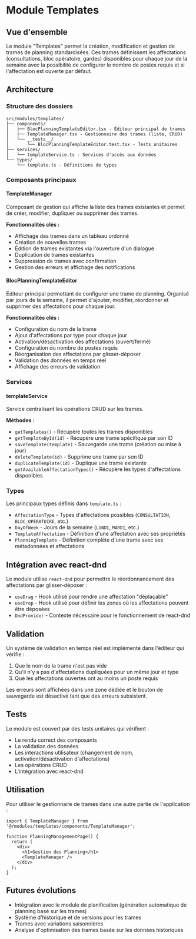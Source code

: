 # Module Templates

## Vue d'ensemble

Le module "Templates" permet la création, modification et gestion de trames de planning standardisées. 
Ces trames définissent les affectations (consultations, bloc opératoire, gardes) disponibles pour chaque jour de la semaine
avec la possibilité de configurer le nombre de postes requis et si l'affectation est ouverte par défaut.

## Architecture

### Structure des dossiers

```
src/modules/templates/
├── components/
│   ├── BlocPlanningTemplateEditor.tsx - Éditeur principal de trames
│   ├── TemplateManager.tsx - Gestionnaire des trames (liste, CRUD)
│   └── __tests__/
│       └── BlocPlanningTemplateEditor.test.tsx - Tests unitaires
├── services/
│   └── templateService.ts - Services d'accès aux données
└── types/
    └── template.ts - Définitions de types
```

### Composants principaux

#### TemplateManager

Composant de gestion qui affiche la liste des trames existantes et permet de créer, modifier, dupliquer ou supprimer des trames.

**Fonctionnalités clés :**
- Affichage des trames dans un tableau ordonné
- Création de nouvelles trames
- Édition de trames existantes via l'ouverture d'un dialogue
- Duplication de trames existantes
- Suppression de trames avec confirmation
- Gestion des erreurs et affichage des notifications

#### BlocPlanningTemplateEditor

Éditeur principal permettant de configurer une trame de planning. Organisé par jours de la semaine, il permet d'ajouter, 
modifier, réordonner et supprimer des affectations pour chaque jour.

**Fonctionnalités clés :**
- Configuration du nom de la trame
- Ajout d'affectations par type pour chaque jour
- Activation/désactivation des affectations (ouvert/fermé)
- Configuration du nombre de postes requis
- Réorganisation des affectations par glisser-déposer
- Validation des données en temps réel
- Affichage des erreurs de validation

### Services

#### templateService

Service centralisant les opérations CRUD sur les trames.

**Méthodes :**
- `getTemplates()` - Récupère toutes les trames disponibles
- `getTemplateById(id)` - Récupère une trame spécifique par son ID
- `saveTemplate(template)` - Sauvegarde une trame (création ou mise à jour)
- `deleteTemplate(id)` - Supprime une trame par son ID
- `duplicateTemplate(id)` - Duplique une trame existante
- `getAvailableAffectationTypes()` - Récupère les types d'affectations disponibles

### Types

Les principaux types définis dans `template.ts` :

- `AffectationType` - Types d'affectations possibles (`CONSULTATION`, `BLOC_OPERATOIRE`, etc.)
- `DayOfWeek` - Jours de la semaine (`LUNDI`, `MARDI`, etc.)
- `TemplateAffectation` - Définition d'une affectation avec ses propriétés
- `PlanningTemplate` - Définition complète d'une trame avec ses métadonnées et affectations

## Intégration avec react-dnd

Le module utilise `react-dnd` pour permettre le réordonnancement des affectations par glisser-déposer :

- `useDrag` - Hook utilisé pour rendre une affectation "déplaçable"
- `useDrop` - Hook utilisé pour définir les zones où les affectations peuvent être déposées
- `DndProvider` - Contexte nécessaire pour le fonctionnement de react-dnd

## Validation

Un système de validation en temps réel est implémenté dans l'éditeur qui vérifie :

1. Que le nom de la trame n'est pas vide
2. Qu'il n'y a pas d'affectations dupliquées pour un même jour et type
3. Que les affectations ouvertes ont au moins un poste requis

Les erreurs sont affichées dans une zone dédiée et le bouton de sauvegarde est désactivé tant que des erreurs subsistent.

## Tests

Le module est couvert par des tests unitaires qui vérifient :

- Le rendu correct des composants
- La validation des données
- Les interactions utilisateur (changement de nom, activation/désactivation d'affectations)
- Les opérations CRUD
- L'intégration avec react-dnd

## Utilisation

Pour utiliser le gestionnaire de trames dans une autre partie de l'application :

```tsx
import { TemplateManager } from '@/modules/templates/components/TemplateManager';

function PlanningManagementPage() {
  return (
    <div>
      <h1>Gestion des Planning</h1>
      <TemplateManager />
    </div>
  );
}
```

## Futures évolutions

- Intégration avec le module de planification (génération automatique de planning basé sur les trames)
- Système d'historique et de versions pour les trames
- Trames avec variations saisonnières
- Analyse d'optimisation des trames basée sur les données historiques 